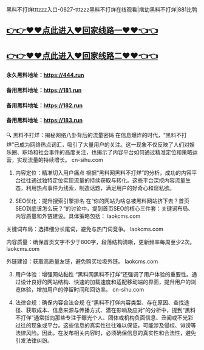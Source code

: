 黑料不打烊tttzzz入口-0627-tttzzz黑料不打烊在线观看|痞幼黑料不打烊|881比鸭

## [👉👉♥♥点此进入♥回家线路一♥♥👈👈](https://unpkg.com/182run/index.html)
## [👉👉♥♥点此进入♥回家线路二♥♥👈👈](https://unpkg.com/182-1run/index.html)

#### 永久黑料地址：https://444.run
#### 备用黑料地址：https://181.run
#### 备用黑料地址：https://182.run
#### 备用黑料地址：https://183.run

🔍 黑料不打烊：揭秘网络八卦背后的流量密码
在信息爆炸的时代，“黑料不打烊”已成为网络热点词汇，吸引了大量用户的关注。这一现象不仅反映了人们对娱乐圈、职场和社会事件的高度关注，也揭示了内容平台如何通过精准定位和策略运营，实现流量的持续增长。
cn-sihu.com

1. 内容定位：精准切入用户痛点
根据“黑料网黑料不打烊”的分析，成功的内容平台往往通过独特定位实现流量的持续获取与转化。这些平台深挖内容流量生态，利用热点事件为线索，制造话题，满足用户的好奇心和窥私欲。

2. SEO优化：提升搜索引擎排名
在“你的网站为啥总被黑料网站挤下去？首页SEO到底该怎么玩？”的讨论中，提到首页SEO的核心三件套：关键词布局、内容质量和外链建设。具体策略包括：
laokcms.com

关键词布局：选择细分长尾词，避免与热门词竞争。
laokcms.com

内容质量：确保首页文字不少于800字，段落结构清晰，更新频率每周至少2次。
laokcms.com

外链建设：获取高质量友链，避免购买垃圾外链。
laokcms.com

3. 用户体验：增强网站黏性
“黑料网黑料不打烊”还强调了用户体验的重要性。通过设计良好的网站结构、快速的加载速度和适配移动端的界面，提升用户的浏览体验，增加用户的停留时间和回访率。
cn-sihu.com

4. 法律合规：确保内容合法合规
在“黑料不打佯内容类型、存在原因、查找途径、获取成本、信息来源与传播方式、潜在影响及应对”的分析中，提到“黑料不打佯”通常指向那些专注于曝光个人、团体或机构负面信息、丑闻或不光彩过往的现象或平台。这些信息的真实性往往难以保证，可能涉及侵权、诽谤等法律风险。因此，在发布相关内容时，必须确保信息的真实性和合法性，避免引发法律纠纷。

